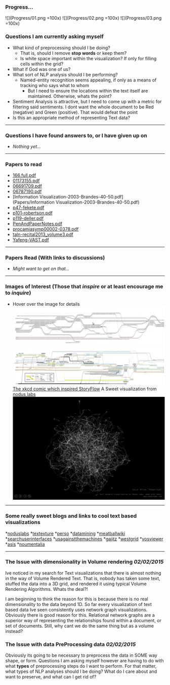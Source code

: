 ### Progress...
![](Progress/01.png =100x)
![](Progress/02.png =100x)
![](Progress/03.png =100x)

### Questions I am currently asking myself
* What kind of preprocessing should I be doing?
  - That is, should I remove **stop words** or keep them?
  - Is white space important within the visualization? If only for filling cells within the grid?
* What if God was one of us?
* What sort of NLP analysis should I be performing?
  - Named-entity recognition seems appealing, if only as a means of tracking who says what to whom
    - But I need to ensure the locations within the text itself are maintained. Otherwise, whats the point?
* Sentiment Analysis is attractive, but I need to come up with a metric for filtering said sentiments. I dont want the whole document to be Red (negative) and Green (positive). That would defeat the point
* Is this an appropriate method of representing Text data?

---
### Questions I have found answers to, or I have given up on
* _Nothing yet..._

---
### Papers to read
* [166.full.pdf](Papers/166.full.pdf)
* [01173155.pdf](Papers/01173155.pdf)
* [06691709.pdf](Papers/06691709.pdf)
* [06787190.pdf](Papers/06787190.pdf)
* [Information Visualization-2003-Brandes-40-50.pdf](Papers/Information Visualization-2003-Brandes-40-50.pdf)
* [p47-fekete.pdf](Papers/p47-fekete.pdf)
* [p101-robertson.pdf](Papers/p101-robertson.pdf)
* [p119-deller.pdf](Papers/p119-deller.pdf)
* [PenAndPaperNotes.pdf](Papers/PenAndPaperNotes.pdf)
* [procamiasymp00002-0378.pdf](Papers/procamiasymp00002-0378.pdf)
* [taln-recital2013_volume3.pdf](Papers/taln-recital2013_volume3.pdf)
* [Yafeng-VAST.pdf](Papers/Yafeng-VAST.pdf)

---
### Papers Read (With links to discussions)
* _Might want to get on that..._

---
### Images of Interest (Those that _inspire_ or at least encourage me to _inquire_)
* Hover over the image for details
![StoryFlow](Images/448767229_640.jpg)
![Annotated StoryFlow](Images/LordoftheRings_HighRes.jpg)
[The xkcd comic which inspired StoryFlow](http://xkcd.com/657/large/)
A Sweet visualization from [nodus labs](www.noduslabs.com)
![](Images/tumblr_ltxs699Rcq1r4u08do1_1280.jpg)

---
### Some really sweet blogs and links to cool text based visualizations
*[noduslabs](http://noduslabs.com/)
*[textexture](http://textexture.com/index.php)
*[perso](http://perso.ens-lyon.fr/adrien.barbaresi/blog/?p=1157)
*[datamining](http://datamining.typepad.com/data_mining/dataviz/)
*[meatballwiki](http://meatballwiki.org/wiki/TextVisualization)
*[searchuserinterfaces](http://searchuserinterfaces.com/book/sui_ch10_visualization.html)
*[usagainstthemachines](http://usagainstthemachines.com/2011/01/26/network-visualization/)
*[gajitz](http://gajitz.com/information-city-digital-visualization-of-invisible-data-flow/)
*[westgrid](https://www.westgrid.ca/research-showcase/susan_brown)
*[vosviewer](http://www.vosviewer.com/Text-mining-and-visualization-using-VOSviewer)
*[asis](http://www.asis.org/Publications/ARIST/vol39ZhuFigures.html)
*[noumentalia](http://www.noumentalia.de/news/visual-text-analytics-using-semantic-networks-and-interactive-3d-visualization/)

---
### The Issue with dimensionality in Volume rendering  *02/02/2015*
Ive noticed in my search for Text visualizations that there is almost nothing in
the way of Volume Rendered Text. That is, nobody has taken some text, stuffed
the data into a 3D grid, and rendered it using typical Volume Rendering
Algorithms. Whats the deal?!

I am beginning to think the reason for this is because there is no real
dimensionality to the data beyond 1D. So far every visualization of text based
data Ive seen consistently uses network graph visualizations. Obviously there is
good reason for this. Relational network graphs are a superior way of
representing the relationships found within a document, or set of documents.
Still, why cant we do the same thing but as a volume instead?


### The Issue with data PreProcessing data  *02/02/2015*
Obviously its going to be necessary to preprocess the data in SOME way shape, or
form. Questions I am asking myself however are having to do with what **types**
of preprocessing steps do I want to perform. For that matter, what types of NLP
analyses should I be doing? What do I care about and want to preserve, and what
can I get rid of?



